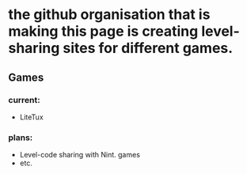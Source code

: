 # the github organisation that is making this page is creating level-sharing sites for different games.
## Games
### current:
- LiteTux
### plans:
- Level-code sharing with Nint. games
- etc.
